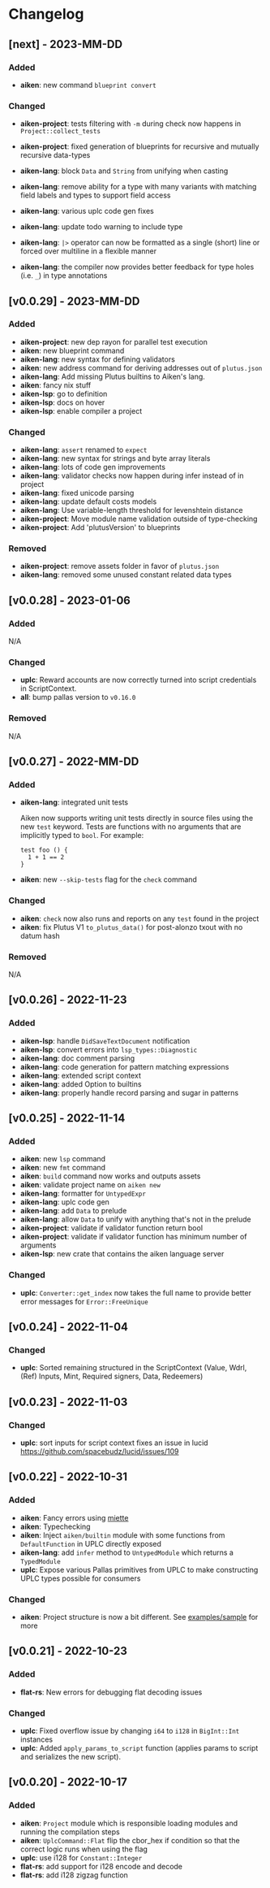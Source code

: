 # Changelog

## [next] - 2023-MM-DD

### Added

- **aiken**: new command `blueprint convert`

### Changed

- **aiken-project**: tests filtering with `-m` during check now happens in `Project::collect_tests`
- **aiken-project**: fixed generation of blueprints for recursive and mutually recursive data-types

- **aiken-lang**: block `Data` and `String` from unifying when casting
- **aiken-lang**: remove ability for a type with many variants with matching field labels and types to support field access
- **aiken-lang**: various uplc code gen fixes
- **aiken-lang**: update todo warning to include type
- **aiken-lang**: `|>` operator can now be formatted as a single (short) line or forced over multiline in a flexible manner
- **aiken-lang**: the compiler now provides better feedback for type holes (i.e. `_`) in type annotations

## [v0.0.29] - 2023-MM-DD

### Added

- **aiken-project**: new dep rayon for parallel test execution
- **aiken**: new blueprint command
- **aiken-lang**: new syntax for defining validators
- **aiken**: new address command for deriving addresses out of `plutus.json`
- **aiken-lang**: Add missing Plutus builtins to Aiken's lang.
- **aiken**: fancy nix stuff
- **aiken-lsp**: go to definition
- **aiken-lsp**: docs on hover
- **aiken-lsp**: enable compiler a project

### Changed

- **aiken-lang**: `assert` renamed to `expect`
- **aiken-lang**: new syntax for strings and byte array literals
- **aiken-lang**: lots of code gen improvements
- **aiken-lang**: validator checks now happen during infer instead of in project
- **aiken-lang**: fixed unicode parsing
- **aiken-lang**: update default costs models
- **aiken-lang**: Use variable-length threshold for levenshtein distance
- **aiken-project**: Move module name validation outside of type-checking
- **aiken-project**: Add 'plutusVersion' to blueprints

### Removed

- **aiken-project**: remove assets folder in favor of `plutus.json`
- **aiken-lang**: removed some unused constant related data types

## [v0.0.28] - 2023-01-06

### Added

N/A

### Changed

- **uplc**: Reward accounts are now correctly turned into script credentials in ScriptContext.
- **all**: bump pallas version to `v0.16.0`

### Removed

N/A

## [v0.0.27] - 2022-MM-DD

### Added

- **aiken-lang**: integrated unit tests

  Aiken now supports writing unit tests directly in source files using the new
  `test` keyword. Tests are functions with no arguments that are implicitly typed
  to `bool`. For example:

  ```gleam
  test foo () {
    1 + 1 == 2
  }
  ```

- **aiken**: new `--skip-tests` flag for the `check` command

### Changed

- **aiken**: `check` now also runs and reports on any `test` found in the project
- **aiken**: fix Plutus V1 `to_plutus_data()` for post-alonzo txout with no datum hash

### Removed

N/A

## [v0.0.26] - 2022-11-23

### Added

- **aiken-lsp**: handle `DidSaveTextDocument` notification
- **aiken-lsp**: convert errors into `lsp_types::Diagnostic`
- **aiken-lang**: doc comment parsing
- **aiken-lang**: code generation for pattern matching expressions
- **aiken-lang**: extended script context
- **aiken-lang**: added Option to builtins
- **aiken-lang**: properly handle record parsing and sugar in patterns

## [v0.0.25] - 2022-11-14

### Added

- **aiken**: new `lsp` command
- **aiken**: new `fmt` command
- **aiken**: `build` command now works and outputs assets
- **aiken**: validate project name on `aiken new`
- **aiken-lang**: formatter for `UntypedExpr`
- **aiken-lang**: uplc code gen
- **aiken-lang**: add `Data` to prelude
- **aiken-lang**: allow `Data` to unify with anything that's not in the prelude
- **aiken-project**: validate if validator function return bool
- **aiken-project**: validate if validator function has minimum number of arguments
- **aiken-lsp**: new crate that contains the aiken language server

### Changed

- **uplc**: `Converter::get_index` now takes the full name to provide better error messages for `Error::FreeUnique`

## [v0.0.24] - 2022-11-04

### Changed

- **uplc**: Sorted remaining structured in the ScriptContext (Value, Wdrl, (Ref) Inputs, Mint, Required signers, Data, Redeemers)

## [v0.0.23] - 2022-11-03

### Changed

- **uplc**: sort inputs for script context fixes an issue in lucid https://github.com/spacebudz/lucid/issues/109

## [v0.0.22] - 2022-10-31

### Added

- **aiken**: Fancy errors using [miette](https://github.com/zkat/miette)
- **aiken**: Typechecking
- **aiken**: Inject `aiken/builtin` module with some functions from `DefaultFunction` in UPLC directly exposed
- **aiken-lang**: add `infer` method to `UntypedModule` which returns a `TypedModule`
- **uplc**: Expose various Pallas primitives from UPLC to make constructing
  UPLC types possible for consumers

### Changed

- **aiken**: Project structure is now a bit different. See [examples/sample](https://github.com/aiken-lang/aiken/tree/main/examples/sample) for more

## [v0.0.21] - 2022-10-23

### Added

- **flat-rs**: New errors for debugging flat decoding issues

### Changed

- **uplc**: Fixed overflow issue by changing `i64` to `i128` in `BigInt::Int` instances
- **uplc**: Added `apply_params_to_script` function (applies params to script and serializes the new script).

## [v0.0.20] - 2022-10-17

### Added

- **aiken**: `Project` module which is responsible loading modules and running the compilation steps
- **aiken**: `UplcCommand::Flat` flip the cbor_hex if condition so that the correct logic runs when using the flag
- **uplc**: use i128 for `Constant::Integer`
- **flat-rs**: add support for i128 encode and decode
- **flat-rs**: add i128 zigzag function
